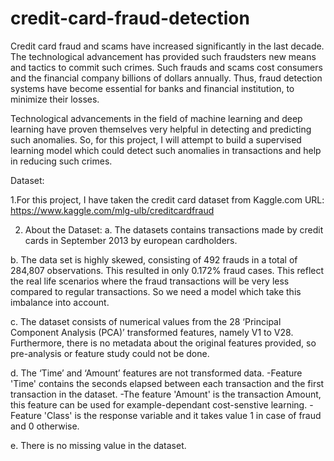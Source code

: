 # credit-card-fraud-detection

Credit card fraud and scams have increased significantly in the last decade. The technological advancement has provided such fraudsters new means and tactics to commit such crimes. Such frauds and scams cost consumers and the financial company billions of dollars annually. Thus, fraud detection systems have become essential for banks and financial institution, to minimize their losses.

Technological advancements in the field of machine learning and deep learning have proven themselves very helpful in detecting and predicting such anomalies. So, for this project, I will attempt to build a supervised learning model which could detect such anomalies in transactions and help in reducing such crimes.

Dataset:

1.For this project, I have taken the credit card dataset from Kaggle.com
URL: https://www.kaggle.com/mlg-ulb/creditcardfraud

2. About the Dataset:
a. The datasets contains transactions made by credit cards in September 2013 by european cardholders.

b. The data set is highly skewed, consisting of 492 frauds in a total of 284,807 observations. This resulted in only 0.172% fraud cases. This reflect the real life scenarios where the fraud transactions will be very less compared to regular transactions. So we need a model which take this imbalance into account.

c. The dataset consists of numerical values from the 28 ‘Principal Component Analysis (PCA)’ transformed features, namely V1 to V28. Furthermore, there is no metadata about the original features provided, so pre-analysis or feature study could not be done.

d. The ‘Time’ and ‘Amount’ features are not transformed data.
  -Feature 'Time' contains the seconds elapsed between each transaction and the first transaction in the dataset. 
  -The feature 'Amount' is the transaction Amount, this feature can be used for example-dependant cost-senstive learning. 
  -Feature 'Class' is the response variable and it takes value 1 in case of fraud and 0 otherwise.

e. There is no missing value in the dataset.

 
